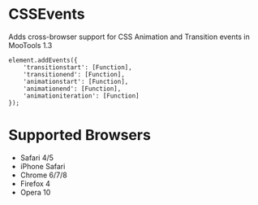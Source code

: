 CSSEvents
==================

Adds cross-browser support for CSS Animation and Transition events in MooTools 1.3

	element.addEvents({
		'transitionstart': [Function],
		'transitionend': [Function],
		'animationstart': [Function],
		'animationend': [Function],
		'animationiteration': [Function]
	});


Supported Browsers
==================

* Safari 4/5
* iPhone Safari
* Chrome 6/7/8
* Firefox 4
* Opera 10
